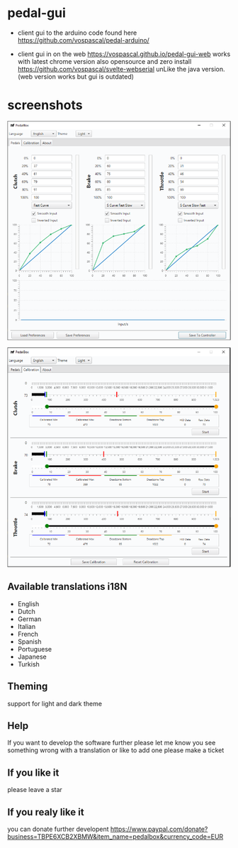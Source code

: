 # pedal-gui
- client gui to the arduino code found here https://github.com/vospascal/pedal-arduino/

- client gui in on the web  https://vospascal.github.io/pedal-gui-web works with latest chrome version also opensource and zero install https://github.com/vospascal/svelte-webserial unLike the java version. (web version works but gui is outdated)

# screenshots
![Alt text](pedals_tab.png?raw=true "pedals tab")

![Alt text](calibration_tab.png?raw=true "calibration tab")

## Available translations i18N
- English
- Dutch
- German
- Italian
- French
- Spanish 
- Portuguese
- Japanese
- Turkish

## Theming 
support for light and dark theme

## Help
If you want to develop the software further please let me know you see something wrong with a translation or like to add one 
please make a ticket 

## If you like it
please leave a star

## If you realy like it
you can donate further developent https://www.paypal.com/donate?business=TBPE6XCB2XBMW&item_name=pedalbox&currency_code=EUR






